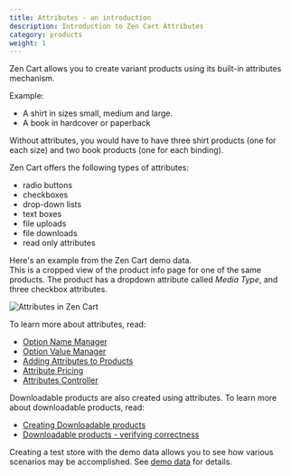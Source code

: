 ```yaml
---
title: Attributes - an introduction 
description: Introduction to Zen Cart Attributes 
category: products
weight: 1
---
```


Zen Cart allows you to create variant products using its built-in 
attributes mechanism. 

Example: 

- A shirt in sizes small, medium and large.
- A book in hardcover or paperback 

Without attributes, you would have to have three shirt products (one for each size) and two book products (one for each binding). 

Zen Cart offers the following types of attributes:

- radio buttons 
- checkboxes 
- drop-down lists 
- text boxes 
- file uploads 
- file downloads
- read only attributes 

Here's an example from the Zen Cart demo data.  
This is a cropped view of the product info page for one of the same products.
The product has a dropdown
attribute called *Media Type*, and three checkbox attributes. 

![Attributes in Zen Cart](/images/attributes.png)

To learn more about attributes, read: 

- [Option Name Manager](/user/admin_pages/catalog/option_name_manager/)
- [Option Value Manager](/user/admin_pages/catalog/option_value_manager/)
- [Adding Attributes to Products](/user/products/attributes/)
- [Attribute Pricing](/user/products/attribute_pricing/)
- [Attributes Controller](/user/admin_pages/catalog/attributes_controller/)

Downloadable products are also created using attributes.  To learn 
more about downloadable products, read: 

- [Creating Downloadable products](/user/products/downloadable/)
- [Downloadable products - verifying correctness](/user/products/downloadable_verifying/) 

Creating a test store with the demo data allows you to see how 
various scenarios may be accomplished.  See [demo data](/user/first_steps/demo_data) for details.

